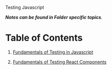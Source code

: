 Testing Javascript

**_Notes can be found in Folder specific topics_**.

<!-- START doctoc  -->
<!-- END doctoc -->

# Table of Contents

1. [Fundamentals of Testing in Javascript](./fundamentals-of-testing)

2. [Fundamentals of Testing React Components](./Testing_React_Components_Basic)

